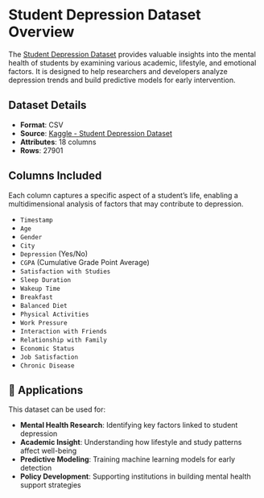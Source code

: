 # Student Depression Dataset Overview

The [Student Depression Dataset](https://www.kaggle.com/datasets/hopesb/student-depression-dataset) provides valuable insights into the mental health of students by examining various academic, lifestyle, and emotional factors. It is designed to help researchers and developers analyze depression trends and build predictive models for early intervention.

## Dataset Details

- **Format**: CSV  
- **Source**: [Kaggle - Student Depression Dataset](https://www.kaggle.com/datasets/hopesb/student-depression-dataset)  
- **Attributes**: 18 columns
- **Rows**: 27901

## Columns Included

Each column captures a specific aspect of a student’s life, enabling a multidimensional analysis of factors that may contribute to depression.

- `Timestamp`
- `Age`
- `Gender`
- `City`
- `Depression` (Yes/No)
- `CGPA` (Cumulative Grade Point Average)
- `Satisfaction with Studies`
- `Sleep Duration`
- `Wakeup Time`
- `Breakfast`
- `Balanced Diet`
- `Physical Activities`
- `Work Pressure`
- `Interaction with Friends`
- `Relationship with Family`
- `Economic Status`
- `Job Satisfaction`
- `Chronic Disease`

## 🎯 Applications

This dataset can be used for:

- **Mental Health Research**: Identifying key factors linked to student depression  
- **Academic Insight**: Understanding how lifestyle and study patterns affect well-being  
- **Predictive Modeling**: Training machine learning models for early detection  
- **Policy Development**: Supporting institutions in building mental health support strategies
